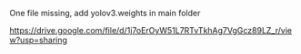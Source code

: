 One file missing, add yolov3.weights in main folder 

https://drive.google.com/file/d/1j7oErOyW51L7RTvTkhAg7VgGcz89LZ_r/view?usp=sharing
